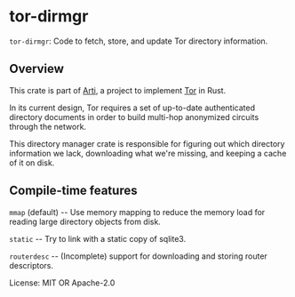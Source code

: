 # tor-dirmgr

`tor-dirmgr`: Code to fetch, store, and update Tor directory information.

## Overview

This crate is part of
[Arti](https://gitlab.torproject.org/tpo/core/arti/), a project to
implement [Tor](https://www.torproject.org/) in Rust.

In its current design, Tor requires a set of up-to-date
authenticated directory documents in order to build multi-hop
anonymized circuits through the network.

This directory manager crate is responsible for figuring out which
directory information we lack, downloading what we're missing, and
keeping a cache of it on disk.

## Compile-time features

`mmap` (default) -- Use memory mapping to reduce the memory load for
reading large directory objects from disk.

`static` -- Try to link with a static copy of sqlite3.

`routerdesc` -- (Incomplete) support for downloading and storing
     router descriptors.

License: MIT OR Apache-2.0
